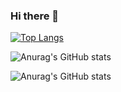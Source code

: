 ### Hi there 👋

<!--
**pointfs/pointfs** is a ✨ _special_ ✨ repository because its `README.md` (this file) appears on your GitHub profile.

Here are some ideas to get you started:

- 🔭 I’m currently working on ...
- 🌱 I’m currently learning ...
- 👯 I’m looking to collaborate on ...
- 🤔 I’m looking for help with ...
- 💬 Ask me about ...
- 📫 How to reach me: ...
- 😄 Pronouns: ...
- ⚡ Fun fact: ...

-->

[![Top Langs](https://github-readme-stats.vercel.app/api/top-langs/?username=pointfs&layout=compact)](https://github.com/pointsfs/github-readme-stats)

![Anurag's GitHub stats](https://github-readme-stats.vercel.app/api?username=pointfs&count_private=true&include_all_commits=true)

![Anurag's GitHub stats](https://github-readme-stats.vercel.app/api?username=pointfs&&count_private=true&include_all_commits=true&show_icons=true&theme=radical)
